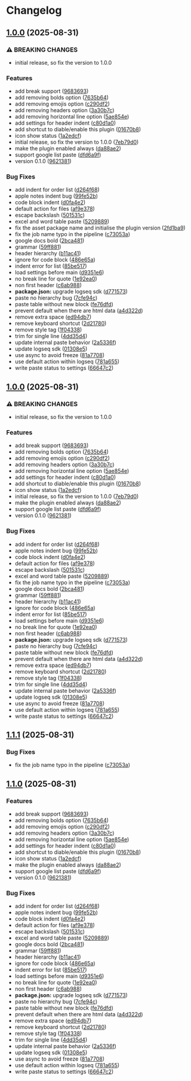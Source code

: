 # Changelog

## [1.0.0](https://github.com/PeppyDays/logseq-paste-it/compare/logseq-paste-it-v0.0.1...logseq-paste-it-v1.0.0) (2025-08-31)


### ⚠ BREAKING CHANGES

* initial release, so fix the version to 1.0.0

### Features

* add break support ([9683693](https://github.com/PeppyDays/logseq-paste-it/commit/9683693b43db5bf60cf9d73049adc060d8472dfa))
* add removing bolds option ([7635b64](https://github.com/PeppyDays/logseq-paste-it/commit/7635b64757d01db6b60793ec8eec4d59bb4e443e))
* add removing emojis option ([c290df2](https://github.com/PeppyDays/logseq-paste-it/commit/c290df234083baec001698d742495d6e34419ceb))
* add removing headers option ([3a30b7c](https://github.com/PeppyDays/logseq-paste-it/commit/3a30b7cd6e7fa5e81129bfab231c94c3e7946c5f))
* add removing horizontal line option ([5ae854e](https://github.com/PeppyDays/logseq-paste-it/commit/5ae854e8c81f29fcdbd05755f6ed932a50e0f5fd))
* add settings for header indent ([c80d1a0](https://github.com/PeppyDays/logseq-paste-it/commit/c80d1a03b933f7e2d91437ef6a9ff81a8c48b833))
* add shortcut to diable/enable this plugin ([01670b8](https://github.com/PeppyDays/logseq-paste-it/commit/01670b8cb6118e1d3ab40aa0284245b2362574dd))
* icon show status ([1a2edcf](https://github.com/PeppyDays/logseq-paste-it/commit/1a2edcf8f536850a6344b05af1de21ab412e03fb))
* initial release, so fix the version to 1.0.0 ([7eb79d0](https://github.com/PeppyDays/logseq-paste-it/commit/7eb79d03ccf4c5ca50064cc7dd37e09a2ba772b0))
* make the plugin enabled always ([da88ae2](https://github.com/PeppyDays/logseq-paste-it/commit/da88ae23c9e7ede3676f7ec3fad6738010b3de48))
* support google list paste ([dfd6a9f](https://github.com/PeppyDays/logseq-paste-it/commit/dfd6a9f96e782d82e7577935e034eff9aa7083ea))
* version 0.1.0 ([9621381](https://github.com/PeppyDays/logseq-paste-it/commit/962138179eabb1c2937e97e636c53dea093e8750))


### Bug Fixes

* add indent for order list ([d264f68](https://github.com/PeppyDays/logseq-paste-it/commit/d264f68ab7e372cd426e88a0594269685570c84b))
* apple notes indent bug ([99fe52b](https://github.com/PeppyDays/logseq-paste-it/commit/99fe52b1839bc37914b8761d7fd574bb9ec007a5))
* code block indent ([d0fa4e2](https://github.com/PeppyDays/logseq-paste-it/commit/d0fa4e2d0eed949878538b711d7d0a1a4ba0f994))
* default action for files ([af9e378](https://github.com/PeppyDays/logseq-paste-it/commit/af9e378f52a0eca219015cd08ddf18eb361fabd8))
* escape backslash ([501531c](https://github.com/PeppyDays/logseq-paste-it/commit/501531c40eda54876eb16e2c1fbbf90fc5be9a05))
* excel and word table paste ([5209889](https://github.com/PeppyDays/logseq-paste-it/commit/5209889365e6636af76427067e7368fdc5271df6))
* fix the asset package name and initialise the plugin version ([2fd1ba9](https://github.com/PeppyDays/logseq-paste-it/commit/2fd1ba901f0315547fc355d5a9262c49d0536e1b))
* fix the job name typo in the pipeline ([c73053a](https://github.com/PeppyDays/logseq-paste-it/commit/c73053ab2eadc3b267e088703974798ce8b8ebb1))
* google docs bold ([2bca481](https://github.com/PeppyDays/logseq-paste-it/commit/2bca4818873961574724c591f5beeadfdd18f0d2))
* grammar ([59ff881](https://github.com/PeppyDays/logseq-paste-it/commit/59ff88150fba19d07d870545d42ffea5a1660c4d))
* header hierarchy ([b11ac41](https://github.com/PeppyDays/logseq-paste-it/commit/b11ac418625bead2742b874d8d1f34b223243743))
* ignore for code block ([486e65a](https://github.com/PeppyDays/logseq-paste-it/commit/486e65a405426d2b08daf3c006329ea7446f6205))
* indent error for list ([85be517](https://github.com/PeppyDays/logseq-paste-it/commit/85be5170fa3bf545a2063ad5be75975b9342ff68))
* load settings before main ([d9351e6](https://github.com/PeppyDays/logseq-paste-it/commit/d9351e68dde8cb6f9e863f8ea6c0020fa9046aeb))
* no break line for quote ([1e92ea0](https://github.com/PeppyDays/logseq-paste-it/commit/1e92ea0cf830996a793690d826faa6fc6d4cb6f6))
* non first header ([c6ab988](https://github.com/PeppyDays/logseq-paste-it/commit/c6ab98848de532c5196280c9205d361252c7dd6c))
* **package.json:** upgrade logseq sdk ([d771573](https://github.com/PeppyDays/logseq-paste-it/commit/d771573d791d6e35fa3575a3f28612ae0d365348))
* paste no hierarchy bug ([7cfe94c](https://github.com/PeppyDays/logseq-paste-it/commit/7cfe94ca9254eb02899c2f2c5812e8b0d1ff1141))
* paste table without new block ([fe76dfd](https://github.com/PeppyDays/logseq-paste-it/commit/fe76dfd947f39d922999c3277bc6b2826209baea))
* prevent default when there are html data ([a4d322d](https://github.com/PeppyDays/logseq-paste-it/commit/a4d322d68216e5e100f82c1b73424f3d1929f6bd))
* remove extra space ([ed94db7](https://github.com/PeppyDays/logseq-paste-it/commit/ed94db788b8feb196f592fc2078bb7528c6b196b))
* remove keyboard shortcut ([2d21780](https://github.com/PeppyDays/logseq-paste-it/commit/2d217803f9c6c10a010ea7b5d2c1eeacc7b7b2d5))
* remove style tag ([1f04338](https://github.com/PeppyDays/logseq-paste-it/commit/1f043388017bc6f38e297cf98d9f6669ac5939e9))
* trim for single line ([4dd35d4](https://github.com/PeppyDays/logseq-paste-it/commit/4dd35d41f19da0e63b6704b2ed41214c5b2650d9))
* update internal paste behavior ([2a5336f](https://github.com/PeppyDays/logseq-paste-it/commit/2a5336fbd061f1b852781fcd31cc8a9500c7c130))
* update logseq sdk ([01308e5](https://github.com/PeppyDays/logseq-paste-it/commit/01308e5c5413fd81d727e02986187f56f9d2e797))
* use async to avoid freeze ([81a7708](https://github.com/PeppyDays/logseq-paste-it/commit/81a7708b52f999664b777dfefe1463b5b2be129a))
* use default action within logseq ([781a655](https://github.com/PeppyDays/logseq-paste-it/commit/781a6551320f2c2eefe3b8a3ee0a3174deb9a210))
* write paste status to settings ([66647c2](https://github.com/PeppyDays/logseq-paste-it/commit/66647c214f53501d92430ceb55659f377130e79e))

## [1.0.0](https://github.com/PeppyDays/logseq-paste-it/compare/logseq-paste-it-v0.0.1...logseq-paste-it-v1.0.0) (2025-08-31)


### ⚠ BREAKING CHANGES

* initial release, so fix the version to 1.0.0

### Features

* add break support ([9683693](https://github.com/PeppyDays/logseq-paste-it/commit/9683693b43db5bf60cf9d73049adc060d8472dfa))
* add removing bolds option ([7635b64](https://github.com/PeppyDays/logseq-paste-it/commit/7635b64757d01db6b60793ec8eec4d59bb4e443e))
* add removing emojis option ([c290df2](https://github.com/PeppyDays/logseq-paste-it/commit/c290df234083baec001698d742495d6e34419ceb))
* add removing headers option ([3a30b7c](https://github.com/PeppyDays/logseq-paste-it/commit/3a30b7cd6e7fa5e81129bfab231c94c3e7946c5f))
* add removing horizontal line option ([5ae854e](https://github.com/PeppyDays/logseq-paste-it/commit/5ae854e8c81f29fcdbd05755f6ed932a50e0f5fd))
* add settings for header indent ([c80d1a0](https://github.com/PeppyDays/logseq-paste-it/commit/c80d1a03b933f7e2d91437ef6a9ff81a8c48b833))
* add shortcut to diable/enable this plugin ([01670b8](https://github.com/PeppyDays/logseq-paste-it/commit/01670b8cb6118e1d3ab40aa0284245b2362574dd))
* icon show status ([1a2edcf](https://github.com/PeppyDays/logseq-paste-it/commit/1a2edcf8f536850a6344b05af1de21ab412e03fb))
* initial release, so fix the version to 1.0.0 ([7eb79d0](https://github.com/PeppyDays/logseq-paste-it/commit/7eb79d03ccf4c5ca50064cc7dd37e09a2ba772b0))
* make the plugin enabled always ([da88ae2](https://github.com/PeppyDays/logseq-paste-it/commit/da88ae23c9e7ede3676f7ec3fad6738010b3de48))
* support google list paste ([dfd6a9f](https://github.com/PeppyDays/logseq-paste-it/commit/dfd6a9f96e782d82e7577935e034eff9aa7083ea))
* version 0.1.0 ([9621381](https://github.com/PeppyDays/logseq-paste-it/commit/962138179eabb1c2937e97e636c53dea093e8750))


### Bug Fixes

* add indent for order list ([d264f68](https://github.com/PeppyDays/logseq-paste-it/commit/d264f68ab7e372cd426e88a0594269685570c84b))
* apple notes indent bug ([99fe52b](https://github.com/PeppyDays/logseq-paste-it/commit/99fe52b1839bc37914b8761d7fd574bb9ec007a5))
* code block indent ([d0fa4e2](https://github.com/PeppyDays/logseq-paste-it/commit/d0fa4e2d0eed949878538b711d7d0a1a4ba0f994))
* default action for files ([af9e378](https://github.com/PeppyDays/logseq-paste-it/commit/af9e378f52a0eca219015cd08ddf18eb361fabd8))
* escape backslash ([501531c](https://github.com/PeppyDays/logseq-paste-it/commit/501531c40eda54876eb16e2c1fbbf90fc5be9a05))
* excel and word table paste ([5209889](https://github.com/PeppyDays/logseq-paste-it/commit/5209889365e6636af76427067e7368fdc5271df6))
* fix the job name typo in the pipeline ([c73053a](https://github.com/PeppyDays/logseq-paste-it/commit/c73053ab2eadc3b267e088703974798ce8b8ebb1))
* google docs bold ([2bca481](https://github.com/PeppyDays/logseq-paste-it/commit/2bca4818873961574724c591f5beeadfdd18f0d2))
* grammar ([59ff881](https://github.com/PeppyDays/logseq-paste-it/commit/59ff88150fba19d07d870545d42ffea5a1660c4d))
* header hierarchy ([b11ac41](https://github.com/PeppyDays/logseq-paste-it/commit/b11ac418625bead2742b874d8d1f34b223243743))
* ignore for code block ([486e65a](https://github.com/PeppyDays/logseq-paste-it/commit/486e65a405426d2b08daf3c006329ea7446f6205))
* indent error for list ([85be517](https://github.com/PeppyDays/logseq-paste-it/commit/85be5170fa3bf545a2063ad5be75975b9342ff68))
* load settings before main ([d9351e6](https://github.com/PeppyDays/logseq-paste-it/commit/d9351e68dde8cb6f9e863f8ea6c0020fa9046aeb))
* no break line for quote ([1e92ea0](https://github.com/PeppyDays/logseq-paste-it/commit/1e92ea0cf830996a793690d826faa6fc6d4cb6f6))
* non first header ([c6ab988](https://github.com/PeppyDays/logseq-paste-it/commit/c6ab98848de532c5196280c9205d361252c7dd6c))
* **package.json:** upgrade logseq sdk ([d771573](https://github.com/PeppyDays/logseq-paste-it/commit/d771573d791d6e35fa3575a3f28612ae0d365348))
* paste no hierarchy bug ([7cfe94c](https://github.com/PeppyDays/logseq-paste-it/commit/7cfe94ca9254eb02899c2f2c5812e8b0d1ff1141))
* paste table without new block ([fe76dfd](https://github.com/PeppyDays/logseq-paste-it/commit/fe76dfd947f39d922999c3277bc6b2826209baea))
* prevent default when there are html data ([a4d322d](https://github.com/PeppyDays/logseq-paste-it/commit/a4d322d68216e5e100f82c1b73424f3d1929f6bd))
* remove extra space ([ed94db7](https://github.com/PeppyDays/logseq-paste-it/commit/ed94db788b8feb196f592fc2078bb7528c6b196b))
* remove keyboard shortcut ([2d21780](https://github.com/PeppyDays/logseq-paste-it/commit/2d217803f9c6c10a010ea7b5d2c1eeacc7b7b2d5))
* remove style tag ([1f04338](https://github.com/PeppyDays/logseq-paste-it/commit/1f043388017bc6f38e297cf98d9f6669ac5939e9))
* trim for single line ([4dd35d4](https://github.com/PeppyDays/logseq-paste-it/commit/4dd35d41f19da0e63b6704b2ed41214c5b2650d9))
* update internal paste behavior ([2a5336f](https://github.com/PeppyDays/logseq-paste-it/commit/2a5336fbd061f1b852781fcd31cc8a9500c7c130))
* update logseq sdk ([01308e5](https://github.com/PeppyDays/logseq-paste-it/commit/01308e5c5413fd81d727e02986187f56f9d2e797))
* use async to avoid freeze ([81a7708](https://github.com/PeppyDays/logseq-paste-it/commit/81a7708b52f999664b777dfefe1463b5b2be129a))
* use default action within logseq ([781a655](https://github.com/PeppyDays/logseq-paste-it/commit/781a6551320f2c2eefe3b8a3ee0a3174deb9a210))
* write paste status to settings ([66647c2](https://github.com/PeppyDays/logseq-paste-it/commit/66647c214f53501d92430ceb55659f377130e79e))

## [1.1.1](https://github.com/PeppyDays/logseq-paste-it/compare/logseq-paste-it-v1.1.0...logseq-paste-it-v1.1.1) (2025-08-31)


### Bug Fixes

* fix the job name typo in the pipeline ([c73053a](https://github.com/PeppyDays/logseq-paste-it/commit/c73053ab2eadc3b267e088703974798ce8b8ebb1))

## [1.1.0](https://github.com/PeppyDays/logseq-paste-it/compare/logseq-paste-it-v1.0.0...logseq-paste-it-v1.1.0) (2025-08-31)


### Features

* add break support ([9683693](https://github.com/PeppyDays/logseq-paste-it/commit/9683693b43db5bf60cf9d73049adc060d8472dfa))
* add removing bolds option ([7635b64](https://github.com/PeppyDays/logseq-paste-it/commit/7635b64757d01db6b60793ec8eec4d59bb4e443e))
* add removing emojis option ([c290df2](https://github.com/PeppyDays/logseq-paste-it/commit/c290df234083baec001698d742495d6e34419ceb))
* add removing headers option ([3a30b7c](https://github.com/PeppyDays/logseq-paste-it/commit/3a30b7cd6e7fa5e81129bfab231c94c3e7946c5f))
* add removing horizontal line option ([5ae854e](https://github.com/PeppyDays/logseq-paste-it/commit/5ae854e8c81f29fcdbd05755f6ed932a50e0f5fd))
* add settings for header indent ([c80d1a0](https://github.com/PeppyDays/logseq-paste-it/commit/c80d1a03b933f7e2d91437ef6a9ff81a8c48b833))
* add shortcut to diable/enable this plugin ([01670b8](https://github.com/PeppyDays/logseq-paste-it/commit/01670b8cb6118e1d3ab40aa0284245b2362574dd))
* icon show status ([1a2edcf](https://github.com/PeppyDays/logseq-paste-it/commit/1a2edcf8f536850a6344b05af1de21ab412e03fb))
* make the plugin enabled always ([da88ae2](https://github.com/PeppyDays/logseq-paste-it/commit/da88ae23c9e7ede3676f7ec3fad6738010b3de48))
* support google list paste ([dfd6a9f](https://github.com/PeppyDays/logseq-paste-it/commit/dfd6a9f96e782d82e7577935e034eff9aa7083ea))
* version 0.1.0 ([9621381](https://github.com/PeppyDays/logseq-paste-it/commit/962138179eabb1c2937e97e636c53dea093e8750))


### Bug Fixes

* add indent for order list ([d264f68](https://github.com/PeppyDays/logseq-paste-it/commit/d264f68ab7e372cd426e88a0594269685570c84b))
* apple notes indent bug ([99fe52b](https://github.com/PeppyDays/logseq-paste-it/commit/99fe52b1839bc37914b8761d7fd574bb9ec007a5))
* code block indent ([d0fa4e2](https://github.com/PeppyDays/logseq-paste-it/commit/d0fa4e2d0eed949878538b711d7d0a1a4ba0f994))
* default action for files ([af9e378](https://github.com/PeppyDays/logseq-paste-it/commit/af9e378f52a0eca219015cd08ddf18eb361fabd8))
* escape backslash ([501531c](https://github.com/PeppyDays/logseq-paste-it/commit/501531c40eda54876eb16e2c1fbbf90fc5be9a05))
* excel and word table paste ([5209889](https://github.com/PeppyDays/logseq-paste-it/commit/5209889365e6636af76427067e7368fdc5271df6))
* google docs bold ([2bca481](https://github.com/PeppyDays/logseq-paste-it/commit/2bca4818873961574724c591f5beeadfdd18f0d2))
* grammar ([59ff881](https://github.com/PeppyDays/logseq-paste-it/commit/59ff88150fba19d07d870545d42ffea5a1660c4d))
* header hierarchy ([b11ac41](https://github.com/PeppyDays/logseq-paste-it/commit/b11ac418625bead2742b874d8d1f34b223243743))
* ignore for code block ([486e65a](https://github.com/PeppyDays/logseq-paste-it/commit/486e65a405426d2b08daf3c006329ea7446f6205))
* indent error for list ([85be517](https://github.com/PeppyDays/logseq-paste-it/commit/85be5170fa3bf545a2063ad5be75975b9342ff68))
* load settings before main ([d9351e6](https://github.com/PeppyDays/logseq-paste-it/commit/d9351e68dde8cb6f9e863f8ea6c0020fa9046aeb))
* no break line for quote ([1e92ea0](https://github.com/PeppyDays/logseq-paste-it/commit/1e92ea0cf830996a793690d826faa6fc6d4cb6f6))
* non first header ([c6ab988](https://github.com/PeppyDays/logseq-paste-it/commit/c6ab98848de532c5196280c9205d361252c7dd6c))
* **package.json:** upgrade logseq sdk ([d771573](https://github.com/PeppyDays/logseq-paste-it/commit/d771573d791d6e35fa3575a3f28612ae0d365348))
* paste no hierarchy bug ([7cfe94c](https://github.com/PeppyDays/logseq-paste-it/commit/7cfe94ca9254eb02899c2f2c5812e8b0d1ff1141))
* paste table without new block ([fe76dfd](https://github.com/PeppyDays/logseq-paste-it/commit/fe76dfd947f39d922999c3277bc6b2826209baea))
* prevent default when there are html data ([a4d322d](https://github.com/PeppyDays/logseq-paste-it/commit/a4d322d68216e5e100f82c1b73424f3d1929f6bd))
* remove extra space ([ed94db7](https://github.com/PeppyDays/logseq-paste-it/commit/ed94db788b8feb196f592fc2078bb7528c6b196b))
* remove keyboard shortcut ([2d21780](https://github.com/PeppyDays/logseq-paste-it/commit/2d217803f9c6c10a010ea7b5d2c1eeacc7b7b2d5))
* remove style tag ([1f04338](https://github.com/PeppyDays/logseq-paste-it/commit/1f043388017bc6f38e297cf98d9f6669ac5939e9))
* trim for single line ([4dd35d4](https://github.com/PeppyDays/logseq-paste-it/commit/4dd35d41f19da0e63b6704b2ed41214c5b2650d9))
* update internal paste behavior ([2a5336f](https://github.com/PeppyDays/logseq-paste-it/commit/2a5336fbd061f1b852781fcd31cc8a9500c7c130))
* update logseq sdk ([01308e5](https://github.com/PeppyDays/logseq-paste-it/commit/01308e5c5413fd81d727e02986187f56f9d2e797))
* use async to avoid freeze ([81a7708](https://github.com/PeppyDays/logseq-paste-it/commit/81a7708b52f999664b777dfefe1463b5b2be129a))
* use default action within logseq ([781a655](https://github.com/PeppyDays/logseq-paste-it/commit/781a6551320f2c2eefe3b8a3ee0a3174deb9a210))
* write paste status to settings ([66647c2](https://github.com/PeppyDays/logseq-paste-it/commit/66647c214f53501d92430ceb55659f377130e79e))
